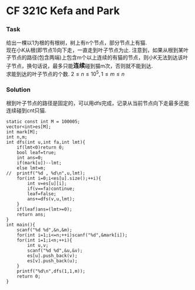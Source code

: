# CF 321C Kefa and Park
### Task
给出一棵以1为根的有根树，树上有n个节点，部分节点上有猫.  
现在小K从根(即节点1)向下走，一直走到叶子节点为止. 注意到，如果从根到某叶子节点的路径(包含两端)上包含m个以上连续的有猫的节点，则小K无法到达该叶子节点，换句话说，最多只能<strong><font size=3>连续</font></strong>碰到猫m次，否则就不能到达.  
求能到达的叶子节点的个数. 
$2 ≤ n ≤ 10^5, 1 ≤ m ≤ n$
### Solution 
根到叶子节点的路径是固定的，可以用dfs完成，记录从当前节点向下走最多还能连续碰到cnt只猫.
```
static const int M = 100005;
vector<int>es[M];
int mark[M];
int n,m;
int dfs(int u,int fa,int lmt){
    if(lmt<0)return 0;
    bool leaf=true;
    int ans=0;
    if(mark[u])--lmt;
    else lmt=m;
//  printf("%d , %d\n",u,lmt);
    for(int i=0;i<es[u].size();++i){
        int v=es[u][i];
        if(v==fa)continue;
        leaf=false;
        ans+=dfs(v,u,lmt);
    }
    if(leaf)ans=(lmt>=0);
    return ans;
}
int main(){
    scanf("%d %d",&n,&m);
    for(int i=1;i<=n;++i)scanf("%d",&mark[i]);
    for(int i=1;i<n;++i){
        int u,v;
        scanf("%d %d",&u,&v);
        es[u].push_back(v);
        es[v].push_back(u);
    }
    printf("%d\n",dfs(1,1,m));
    return 0;
}  
```
